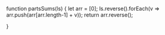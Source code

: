 function partsSums(ls) {
let arr = [0];
 ls.reverse().forEach(v => arr.push(arr[arr.length-1] + v));
   return arr.reverse();

}